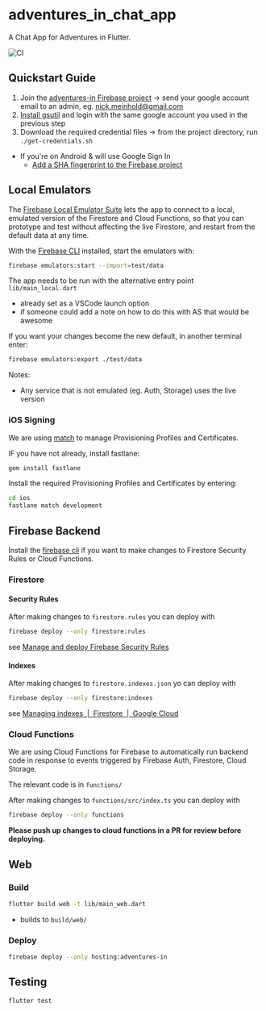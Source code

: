 # adventures_in_chat_app

A Chat App for Adventures in Flutter.

![CI](https://github.com/adventuresin/chat_app/workflows/Mobile%20Apps/badge.svg)

## Quickstart Guide 

1. Join the [adventures-in Firebase project](https://console.firebase.google.com/u/0/project/adventures-in/overview) -> send your google account email to an admin, eg. nick.meinhold@gmail.com
2. [Install gsutil](https://cloud.google.com/storage/docs/gsutil_install) and login with the same google account you used in the previous step
3. Download the required credential files -> from the project directory, run `./get-credentials.sh`

- If you're on Android & will use Google Sign In
  - [Add a SHA fingerprint to the Firebase project](https://support.google.com/firebase/answer/9137403?hl=en)

## Local Emulators 

The [Firebase Local Emulator Suite](https://firebase.google.com/docs/emulator-suite) lets the app to connect to a local, emulated version of the Firestore and Cloud Functions, so that you can prototype and test without affecting the live Firestore, and restart from the default data at any time.

With the [Firebase CLI](https://firebase.google.com/docs/cli?hl=pl) installed, start the emulators with: 

```sh
firebase emulators:start --import=test/data
```

The app needs to be run with the alternative entry point `lib/main_local.dart` 
- already set as a VSCode launch option 
- if someone could add a note on how to do this with AS that would be awesome 

If you want your changes become the new default, in another terminal enter:

```sh
firebase emulators:export ./test/data
```

Notes: 
- Any service that is not emulated (eg. Auth, Storage) uses the live version 

### iOS Signing

We are using [match](https://docs.fastlane.tools/actions/match/) to manage Provisioning Profiles and Certificates.

IF you have not already, install fastlane:

```sh
gem install fastlane
```

Install the required Provisioning Profiles and Certificates by entering:

```sh
cd ios
fastlane match development
```

## Firebase Backend

Install the [firebase cli](https://firebase.google.com/docs/cli) if you want to make changes to Firestore Security Rules or Cloud Functions. 

### Firestore

#### Security Rules

After making changes to `firestore.rules` you can deploy with

```sh
firebase deploy --only firestore:rules
```

see [Manage and deploy Firebase Security Rules](https://firebase.google.com/docs/rules/manage-deploy)

#### Indexes

After making changes to `firestore.indexes.json` yo can deploy with

```sh
firebase deploy --only firestore:indexes
```

see [Managing indexes  |  Firestore  |  Google Cloud](https://cloud.google.com/firestore/docs/query-data/indexing)

### Cloud Functions

We are using Cloud Functions for Firebase to automatically run backend code in response to events triggered by Firebase Auth, Firestore, Cloud Storage.

The relevant code is in `functions/`

After making changes to `functions/src/index.ts` you can deploy with

```sh
firebase deploy --only functions
```

**Please push up changes to cloud functions in a PR for review before deploying.**

## Web

### Build

```sh
flutter build web -t lib/main_web.dart 
```

- builds to `build/web/`

### Deploy

```sh
firebase deploy --only hosting:adventures-in
```

## Testing 

```sh
flutter test
```
